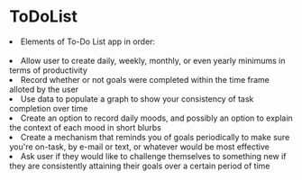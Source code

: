 # ToDoList

<li>Elements of To-Do List app in order:</li>
<br>
<li>Allow user to create daily, weekly, monthly, or even yearly minimums in terms of productivity</li>
<li>Record whether or not goals were completed within the time frame alloted by the user</li>
<li>Use data to populate a graph to show your consistency of task completion over time</li>
<li>Create an option to record daily moods, and possibly an option to explain the context of each mood in short blurbs</li>
<li>Create a mechanism that reminds you of goals periodically to make sure you're on-task, by e-mail or text, or whatever would be most effective</li>
<li>Ask user if they would like to challenge themselves to something new if they are consistently attaining their goals over a certain period of time</li>
